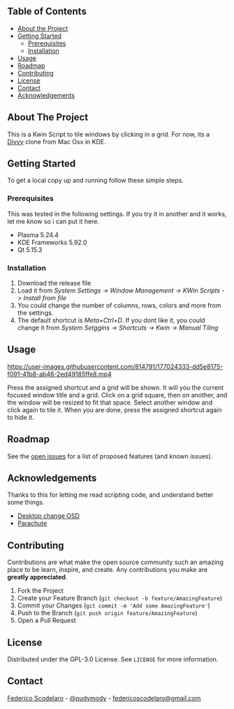 <!--
*** Thanks for checking out this README Template. If you have a suggestion that would
*** make this better, please fork the repo and create a pull request or simply open
*** an issue with the tag "enhancement".
*** Thanks again! Now go create something AMAZING! :D
***
***
***
*** To avoid retyping too much info. Do a search and replace for the following:
*** github_username, repo, twitter_handle, email
-->


<!-- TABLE OF CONTENTS -->
## Table of Contents

* [About the Project](#about-the-project)
* [Getting Started](#getting-started)
  * [Prerequisites](#prerequisites)
  * [Installation](#installation)
* [Usage](#usage)
* [Roadmap](#roadmap)
* [Contributing](#contributing)
* [License](#license)
* [Contact](#contact)
* [Acknowledgements](#acknowledgements)



<!-- ABOUT THE PROJECT -->
## About The Project
This is a Kwin Script to tile windows by clicking in a grid. For now, its a [Divvy](https://mizage.com/divvy/) clone from Mac Osx in KDE.

<!-- GETTING STARTED -->
## Getting Started

To get a local copy up and running follow these simple steps.

### Prerequisites

This was tested in the following settings. If you try it in another and it works, let me know so i can put it here.

* Plasma 5.24.4
* KDE Frameworks 5.92.0
* Qt 5.15.3


### Installation

1. Download the release file
2. Load it from *System Settings -> Window Management -> KWin Scripts -> Install from file*
3. You could change the number of columns, rows, colors and more from the settings.
4. The default shortcut is *Meta+Ctrl+D*. If you dont like it, you could change it from *System Setggins -> Shortcuts -> Kwin -> Manual Tiling*

<!-- USAGE EXAMPLES -->
## Usage

https://user-images.githubusercontent.com/814791/177024333-dd5e8175-f091-41b8-ab46-2ed49185ffe8.mp4

Press the assigned shortcut and a grid will be shown. It will you the current focused window title and a grid. Click on a grid square, then on another, and the window will be resized to fit that space. Select another window and click again to tile it. When you are done, press the assigned shortcut again to hide it.

<!-- ROADMAP -->
## Roadmap

See the [open issues](https://github.com/pudymody/kde-manual-tiling/issues) for a list of proposed features (and known issues).

<!-- ACKNOWLEDGEMENTS -->
## Acknowledgements

Thanks to this for letting me read scripting code, and understand better some things.
* [Desktop change OSD](https://invent.kde.org/plasma/kwin/-/blob/master/src/scripts/desktopchangeosd/contents/ui/osd.qml)
* [Parachute](https://github.com/tcorreabr/Parachute)

<!-- CONTRIBUTING -->
## Contributing

Contributions are what make the open source community such an amazing place to be learn, inspire, and create. Any contributions you make are **greatly appreciated**.

1. Fork the Project
2. Create your Feature Branch (`git checkout -b feature/AmazingFeature`)
3. Commit your Changes (`git commit -m 'Add some AmazingFeature'`)
4. Push to the Branch (`git push origin feature/AmazingFeature`)
5. Open a Pull Request



<!-- LICENSE -->
## License

Distributed under the GPL-3.0 License. See `LICENSE` for more information.



<!-- CONTACT -->
## Contact

[Federico Scodelaro](https://pudymody.netlify.com) - [@pudymody](https://twitter.com/pudymody) - federicoscodelaro@gmail.com
